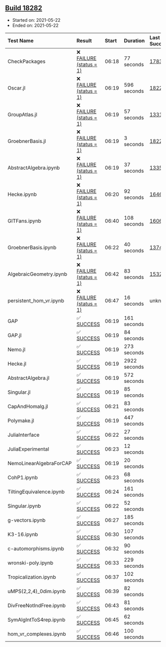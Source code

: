 ## [Build 18282](https://oscarci.mathematik.uni-kl.de/job/oscar/18282/)

* Started on: 2021-05-22
* Ended on: 2021-05-22

| Test Name    | Result | Start | Duration | Last Success | First Failure |
|:-------------|:-------|:------|:---------|:-------------|:--------------|
| CheckPackages | ❌ [FAILURE (status = 1)](https://oscarci.mathematik.uni-kl.de/job/oscar/18282/artifact/logs/build-18282/CheckPackages.log) | 06:18 | 77 seconds | [17832](https://oscarci.mathematik.uni-kl.de/job/oscar/17832/) | [17833](https://oscarci.mathematik.uni-kl.de/job/oscar/17833/) |
| Oscar.jl | ❌ [FAILURE (status = 1)](https://oscarci.mathematik.uni-kl.de/job/oscar/18282/artifact/logs/build-18282/Oscar.jl.log) | 06:19 | 596 seconds | [18228](https://oscarci.mathematik.uni-kl.de/job/oscar/18228/) | [18229](https://oscarci.mathematik.uni-kl.de/job/oscar/18229/) |
| GroupAtlas.jl | ❌ [FAILURE (status = 1)](https://oscarci.mathematik.uni-kl.de/job/oscar/18282/artifact/logs/build-18282/GroupAtlas.jl.log) | 06:19 | 57 seconds | [13311](https://oscarci.mathematik.uni-kl.de/job/oscar/13311/) | [13312](https://oscarci.mathematik.uni-kl.de/job/oscar/13312/) |
| GroebnerBasis.jl | ❌ [FAILURE (status = 1)](https://oscarci.mathematik.uni-kl.de/job/oscar/18282/artifact/logs/build-18282/GroebnerBasis.jl.log) | 06:19 | 3 seconds | [18228](https://oscarci.mathematik.uni-kl.de/job/oscar/18228/) | [18229](https://oscarci.mathematik.uni-kl.de/job/oscar/18229/) |
| AbstractAlgebra.ipynb | ❌ [FAILURE (status = 1)](https://oscarci.mathematik.uni-kl.de/job/oscar/18282/artifact/logs/build-18282/AbstractAlgebra.ipynb.log) | 06:19 | 37 seconds | [13355](https://oscarci.mathematik.uni-kl.de/job/oscar/13355/) | [13356](https://oscarci.mathematik.uni-kl.de/job/oscar/13356/) |
| Hecke.ipynb | ❌ [FAILURE (status = 1)](https://oscarci.mathematik.uni-kl.de/job/oscar/18282/artifact/logs/build-18282/Hecke.ipynb.log) | 06:20 | 92 seconds | [16463](https://oscarci.mathematik.uni-kl.de/job/oscar/16463/) | [16464](https://oscarci.mathematik.uni-kl.de/job/oscar/16464/) |
| GITFans.ipynb | ❌ [FAILURE (status = 1)](https://oscarci.mathematik.uni-kl.de/job/oscar/18282/artifact/logs/build-18282/GITFans.ipynb.log) | 06:40 | 108 seconds | [16068](https://oscarci.mathematik.uni-kl.de/job/oscar/16068/) | [16069](https://oscarci.mathematik.uni-kl.de/job/oscar/16069/) |
| GroebnerBasis.ipynb | ❌ [FAILURE (status = 1)](https://oscarci.mathematik.uni-kl.de/job/oscar/18282/artifact/logs/build-18282/GroebnerBasis.ipynb.log) | 06:22 | 40 seconds | [13748](https://oscarci.mathematik.uni-kl.de/job/oscar/13748/) | [13749](https://oscarci.mathematik.uni-kl.de/job/oscar/13749/) |
| AlgebraicGeometry.ipynb | ❌ [FAILURE (status = 1)](https://oscarci.mathematik.uni-kl.de/job/oscar/18282/artifact/logs/build-18282/AlgebraicGeometry.ipynb.log) | 06:42 | 83 seconds | [15322](https://oscarci.mathematik.uni-kl.de/job/oscar/15322/) | [15323](https://oscarci.mathematik.uni-kl.de/job/oscar/15323/) |
| persistent_hom_vr.ipynb | ❌ [FAILURE (status = 1)](https://oscarci.mathematik.uni-kl.de/job/oscar/18282/artifact/logs/build-18282/persistent_hom_vr.ipynb.log) | 06:47 | 16 seconds | unknown | unknown |
| GAP | ✅ [SUCCESS](https://oscarci.mathematik.uni-kl.de/job/oscar/18282/artifact/logs/build-18282/GAP.log) | 06:19 | 161 seconds |  |  |
| GAP.jl | ✅ [SUCCESS](https://oscarci.mathematik.uni-kl.de/job/oscar/18282/artifact/logs/build-18282/GAP.jl.log) | 06:19 | 84 seconds |  |  |
| Nemo.jl | ✅ [SUCCESS](https://oscarci.mathematik.uni-kl.de/job/oscar/18282/artifact/logs/build-18282/Nemo.jl.log) | 06:19 | 273 seconds |  |  |
| Hecke.jl | ✅ [SUCCESS](https://oscarci.mathematik.uni-kl.de/job/oscar/18282/artifact/logs/build-18282/Hecke.jl.log) | 06:19 | 2922 seconds |  |  |
| AbstractAlgebra.jl | ✅ [SUCCESS](https://oscarci.mathematik.uni-kl.de/job/oscar/18282/artifact/logs/build-18282/AbstractAlgebra.jl.log) | 06:19 | 572 seconds |  |  |
| Singular.jl | ✅ [SUCCESS](https://oscarci.mathematik.uni-kl.de/job/oscar/18282/artifact/logs/build-18282/Singular.jl.log) | 06:19 | 85 seconds |  |  |
| CapAndHomalg.jl | ✅ [SUCCESS](https://oscarci.mathematik.uni-kl.de/job/oscar/18282/artifact/logs/build-18282/CapAndHomalg.jl.log) | 06:21 | 83 seconds |  |  |
| Polymake.jl | ✅ [SUCCESS](https://oscarci.mathematik.uni-kl.de/job/oscar/18282/artifact/logs/build-18282/Polymake.jl.log) | 06:19 | 447 seconds |  |  |
| JuliaInterface | ✅ [SUCCESS](https://oscarci.mathematik.uni-kl.de/job/oscar/18282/artifact/logs/build-18282/JuliaInterface.log) | 06:22 | 27 seconds |  |  |
| JuliaExperimental | ✅ [SUCCESS](https://oscarci.mathematik.uni-kl.de/job/oscar/18282/artifact/logs/build-18282/JuliaExperimental.log) | 06:23 | 12 seconds |  |  |
| NemoLinearAlgebraForCAP | ✅ [SUCCESS](https://oscarci.mathematik.uni-kl.de/job/oscar/18282/artifact/logs/build-18282/NemoLinearAlgebraForCAP.log) | 06:19 | 20 seconds |  |  |
| CohP1.ipynb | ✅ [SUCCESS](https://oscarci.mathematik.uni-kl.de/job/oscar/18282/artifact/logs/build-18282/CohP1.ipynb.log) | 06:23 | 68 seconds |  |  |
| TiltingEquivalence.ipynb | ✅ [SUCCESS](https://oscarci.mathematik.uni-kl.de/job/oscar/18282/artifact/logs/build-18282/TiltingEquivalence.ipynb.log) | 06:24 | 161 seconds |  |  |
| Singular.ipynb | ✅ [SUCCESS](https://oscarci.mathematik.uni-kl.de/job/oscar/18282/artifact/logs/build-18282/Singular.ipynb.log) | 06:22 | 52 seconds |  |  |
| g-vectors.ipynb | ✅ [SUCCESS](https://oscarci.mathematik.uni-kl.de/job/oscar/18282/artifact/logs/build-18282/g-vectors.ipynb.log) | 06:27 | 185 seconds |  |  |
| K3-16.ipynb | ✅ [SUCCESS](https://oscarci.mathematik.uni-kl.de/job/oscar/18282/artifact/logs/build-18282/K3-16.ipynb.log) | 06:30 | 107 seconds |  |  |
| c-automorphisms.ipynb | ✅ [SUCCESS](https://oscarci.mathematik.uni-kl.de/job/oscar/18282/artifact/logs/build-18282/c-automorphisms.ipynb.log) | 06:32 | 90 seconds |  |  |
| wronski-poly.ipynb | ✅ [SUCCESS](https://oscarci.mathematik.uni-kl.de/job/oscar/18282/artifact/logs/build-18282/wronski-poly.ipynb.log) | 06:33 | 229 seconds |  |  |
| Tropicalization.ipynb | ✅ [SUCCESS](https://oscarci.mathematik.uni-kl.de/job/oscar/18282/artifact/logs/build-18282/Tropicalization.ipynb.log) | 06:37 | 102 seconds |  |  |
| uMPS(2,2,4)_0dim.ipynb | ✅ [SUCCESS](https://oscarci.mathematik.uni-kl.de/job/oscar/18282/artifact/logs/build-18282/uMPS-2-2-4-_0dim.ipynb.log) | 06:39 | 82 seconds |  |  |
| DivFreeNotIndFree.ipynb | ✅ [SUCCESS](https://oscarci.mathematik.uni-kl.de/job/oscar/18282/artifact/logs/build-18282/DivFreeNotIndFree.ipynb.log) | 06:43 | 81 seconds |  |  |
| SymAlgIntToS4rep.ipynb | ✅ [SUCCESS](https://oscarci.mathematik.uni-kl.de/job/oscar/18282/artifact/logs/build-18282/SymAlgIntToS4rep.ipynb.log) | 06:45 | 62 seconds |  |  |
| hom_vr_complexes.ipynb | ✅ [SUCCESS](https://oscarci.mathematik.uni-kl.de/job/oscar/18282/artifact/logs/build-18282/hom_vr_complexes.ipynb.log) | 06:46 | 100 seconds |  |  |
